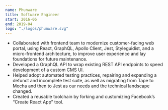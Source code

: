 ```yaml
---
name: Phunware
title: Software Engineer
start: 2016-06
end: 2019-04
logo: "./logos/phunware.svg"
---
```


- Collaborated with frontend team to modernize customer-facing web portal, using React, GraphQL, Apollo Client, Jest, Styleguidist, and a micro-frontend architecture, to improve user experience and lay foundations for future maintenance.
- Developed a GraphQL API to wrap existing REST API endpoints to speed development of a custom CMS UI.
- Helped adopt automated testing practices, repairing and expanding a defunct and incomplete test suite, as well as migrating from Tape to Mocha and then to Jest as our needs and the technical landscape changed.
- Created a reusable toolchain by forking and customizing Facebook’s “Create React App” tool.
 
